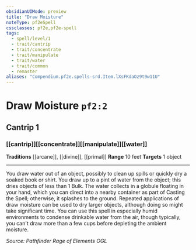 ```yaml
---
obsidianUIMode: preview
title: "Draw Moisture"
noteType: pf2eSpell
cssclasses: pf2e,pf2e-spell
tags:
  - spell/level/1
  - trait/cantrip
  - trait/concentrate
  - trait/manipulate
  - trait/water
  - trait/common
  - remaster
aliases: "Compendium.pf2e.spells-srd.Item.lXsFKdaOz9t9w11U" 
---
```

# Draw Moisture  `pf2:2`  
## Cantrip 1
### [[cantrip]][[concentrate]][[manipulate]][[water]]
**Traditions** [[arcane]], [[divine]], [[primal]]
**Range** 10 feet
**Targets** 1 object
* * * 
You draw water out of an object, possibly to clean up spills or quickly dry a soaked book or shirt. You draw up to a pint of water from the object; this dries objects of less than 1 Bulk. The water collects in a globule floating in your hand, which you can direct into a nearby container as part of Casting the Spell; otherwise, it splashes to the ground. Repeated applications of draw moisture can be used to dry larger objects, although doing so might take significant time. You can use this spell in especially humid environments to condense drinkable water from the air, though typically, you can't draw more than a few cups before depleting the ambient moisture.

*Source: Pathfinder Rage of Elements*
*OGL*